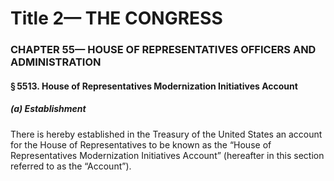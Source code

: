 
# Title 2— THE CONGRESS
### CHAPTER 55— HOUSE OF REPRESENTATIVES OFFICERS AND ADMINISTRATION
#### § 5513. House of Representatives Modernization Initiatives Account
##### (a) Establishment

There is hereby established in the Treasury of the United States an account for the House of Representatives to be known as the “House of Representatives Modernization Initiatives Account” (hereafter in this section referred to as the “Account”).
